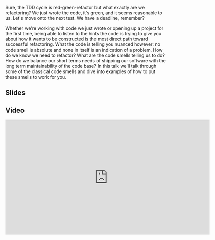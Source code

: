 Sure, the TDD cycle is red-green-refactor but what exactly are we refactoring? We just wrote the code, it's green, and it seems reasonable to us. Let's move onto the next test. We have a deadline, remember?

Whether we're working with code we just wrote or opening up a project for the first time, being able to listen to the hints the code is trying to give you about how it wants to be constructed is the most direct path toward successful refactoring. What the code is telling you nuanced however: no code smell is absolute and none in itself is an indication of a problem. How do we know we need to refactor? What are the code smells telling us to do? How do we balance our short terms needs of shipping our software with the long term maintainability of the code base? In this talk we'll talk through some of the classical code smells and dive into examples of how to put these smells to work for you.

## Slides

<script async class="speakerdeck-embed" data-id="de9334907f8101303c5e22000a1d8ce4" data-ratio="1.33333333333333" src="//speakerdeck.com/assets/embed.js"></script>

## Video

<iframe width="640" height="360" src="http://www.youtube.com/embed/q_qdWuCAkd8?feature=player_embedded" frameborder="0" allowfullscreen></iframe>
